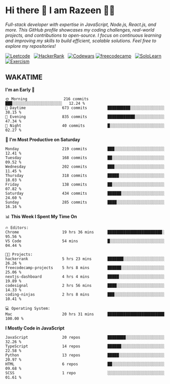 # Hi there 👋 I am Razeen 👩‍💻

*Full-stack developer with expertise in JavaScript, Node.js, React.js, and more. This GitHub profile showcases my coding challenges, real-world projects, and contributions to open-source. I focus on continuous learning and improving my skills to build efficient, scalable solutions. Feel free to explore my repositories!*

[![Leetcode](https://img.shields.io/badge/-LeetCode-FFA116?style=for-the-badge&logo=LeetCode&logoColor=black)](https://leetcode.com/razeenshaikh/)&nbsp;&nbsp;
[![HackerRank](https://img.shields.io/badge/-Hackerrank-2EC866?style=for-the-badge&logo=HackerRank&logoColor=white)](https://www.hackerrank.com/profile/razeen_m_shaikh)&nbsp;&nbsp;
[![Codewars](https://img.shields.io/badge/Codewars-B1361E?style=for-the-badge&logo=Codewars&logoColor=white)](https://www.codewars.com/users/razeen_shaikh)
[![freecodecamp](https://img.shields.io/badge/freecodecamp-27273D?style=for-the-badge&logo=freecodecamp&logoColor=white)](https://www.freecodecamp.org/razeen)&nbsp;&nbsp;
[![SoloLearn](https://img.shields.io/badge/-Sololearn-3a464b?style=for-the-badge&logo=Sololearn&logoColor=white)](https://www.sololearn.com/en/profile/30940776)&nbsp;&nbsp;
[![Exercism](https://img.shields.io/badge/Exercism-009CAB?style=for-the-badge&logo=exercism&logoColor=white)](https://exercism.org/profiles/Razeen-Shaikh)

## WAKATIME

<!--START_SECTION:waka-->
**I'm an Early 🐤** 

```text
🌞 Morning                216 commits         ███░░░░░░░░░░░░░░░░░░░░░░   12.24 % 
🌆 Daytime                673 commits         ██████████░░░░░░░░░░░░░░░   38.15 % 
🌃 Evening                835 commits         ████████████░░░░░░░░░░░░░   47.34 % 
🌙 Night                  40 commits          █░░░░░░░░░░░░░░░░░░░░░░░░   02.27 % 
```
📅 **I'm Most Productive on Saturday** 

```text
Monday                   219 commits         ███░░░░░░░░░░░░░░░░░░░░░░   12.41 % 
Tuesday                  168 commits         ██░░░░░░░░░░░░░░░░░░░░░░░   09.52 % 
Wednesday                202 commits         ███░░░░░░░░░░░░░░░░░░░░░░   11.45 % 
Thursday                 318 commits         █████░░░░░░░░░░░░░░░░░░░░   18.03 % 
Friday                   138 commits         ██░░░░░░░░░░░░░░░░░░░░░░░   07.82 % 
Saturday                 434 commits         ██████░░░░░░░░░░░░░░░░░░░   24.60 % 
Sunday                   285 commits         ████░░░░░░░░░░░░░░░░░░░░░   16.16 % 
```


📊 **This Week I Spent My Time On** 

```text
🔥 Editors: 
Chrome                   19 hrs 36 mins      ████████████████████████░   95.56 % 
VS Code                  54 mins             █░░░░░░░░░░░░░░░░░░░░░░░░   04.44 % 

🐱‍💻 Projects: 
hackerrank               5 hrs 23 mins       ███████░░░░░░░░░░░░░░░░░░   26.26 % 
freecodecamp-projects    5 hrs 8 mins        ██████░░░░░░░░░░░░░░░░░░░   25.06 % 
nextjs-dashboard         4 hrs 4 mins        █████░░░░░░░░░░░░░░░░░░░░   19.89 % 
codesignal               2 hrs 56 mins       ████░░░░░░░░░░░░░░░░░░░░░   14.33 % 
coding-ninjas            2 hrs 8 mins        ███░░░░░░░░░░░░░░░░░░░░░░   10.41 % 

💻 Operating System: 
Mac                      20 hrs 31 mins      █████████████████████████   100.00 % 
```

**I Mostly Code in JavaScript** 

```text
JavaScript               20 repos            ████████░░░░░░░░░░░░░░░░░   32.26 % 
TypeScript               14 repos            ██████░░░░░░░░░░░░░░░░░░░   22.58 % 
Python                   13 repos            █████░░░░░░░░░░░░░░░░░░░░   20.97 % 
HTML                     6 repos             ██░░░░░░░░░░░░░░░░░░░░░░░   09.68 % 
SCSS                     1 repo              ░░░░░░░░░░░░░░░░░░░░░░░░░   01.61 % 
```




<!--END_SECTION:waka-->

